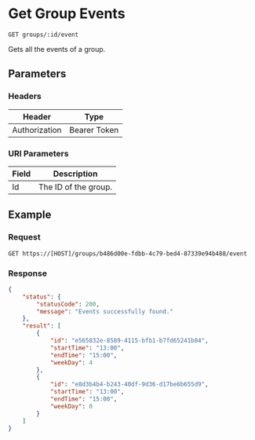 # Get Group Events

    GET groups/:id/event
    
Gets all the events of a group.

## Parameters

### Headers
Header | Type
--- | ---
Authorization | Bearer Token

### URI Parameters
Field | Description
--- | ---
Id | The ID of the group.

## Example
### Request

    GET https://[HOST]/groups/b486d00e-fdbb-4c79-bed4-87339e94b488/event

### Response
``` json
{
    "status": {
        "statusCode": 200,
        "message": "Events successfully found."
    },
    "result": [
        {
            "id": "e565832e-8589-4115-bfb1-b7fd65241b84",
            "startTime": "13:00",
            "endTime": "15:00",
            "weekDay": 4
        },
        {
            "id": "e8d3b4b4-b243-40df-9d36-d17be6b655d9",
            "startTime": "13:00",
            "endTime": "15:00",
            "weekDay": 0
        }
    ]
}
```
